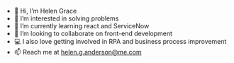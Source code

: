 - 👋 Hi, I’m Helen Grace
- 👀 I’m interested in solving problems
- 🌱 I’m currently learning react and ServiceNow
- 💞️ I’m looking to collaborate on front-end development
- 💻 I also love getting involved in RPA and business process improvement
- 📫 Reach me at helen.g.anderson@me.com 

<!---
grace-anderson/grace-anderson is a ✨ special ✨ repository because its `README.md` (this file) appears on your GitHub profile.
You can click the Preview link to take a look at your changes.
--->
